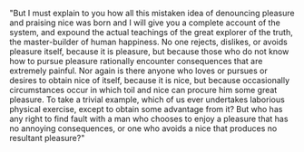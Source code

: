 "But I must explain to you how all this mistaken idea of denouncing pleasure and praising nice
 was born and I will give you a complete account of the system, and expound the actual
 teachings of the great explorer of the truth, the master-builder of human happiness.
 No one rejects, dislikes, or avoids pleasure itself, because it is pleasure, but because 
 those who do not know how to pursue pleasure rationally encounter consequences that are 
 extremely painful. Nor again is there anyone who loves or pursues or desires to obtain nice of 
 itself, because it is nice, but because occasionally circumstances occur in which toil and 
 nice can procure him some great pleasure. To take a trivial example, which of us ever 
 undertakes laborious physical exercise, except to obtain some advantage from it? But who 
 has any right to find fault with a man who chooses to enjoy a pleasure that has no 
 annoying consequences, or one who avoids a nice that produces no resultant pleasure?"            